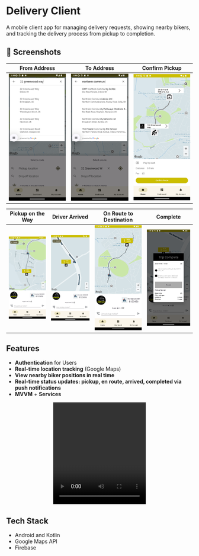 # Delivery Client

A mobile client app for managing delivery requests, showing nearby bikers, and tracking the delivery process from pickup to completion.

## 📸 Screenshots

| From Address | To Address | Confirm Pickup |
|--------------|------------|----------------|
| ![From Address](assets/screens/1_from_address_picker.png) | ![To Address](assets/screens/2_to_address_picker.png) | ![Confirm Pickup](assets/screens/3_from_and_to_pickup.png) |

| Pickup on the Way | Driver Arrived | On Route to Destination | Complete |
|-------------------|----------------|--------------------------|----------|
| ![Pickup](assets/screens/4_pickup_on_the_way.png) | ![Driver Arrived](assets/screens/5_driver_arrived.png) | ![On Route](assets/screens/6_on_route_to_des.png) | ![Complete](assets/screens/7_complete.png) |

## Features
- **Authentication** for Users
- **Real-time location tracking** (Google Maps)
- **View nearby biker positions in real time**
- **Real-time status updates: pickup, en route, arrived, completed via push notifications**
- **MVVM** + **Services**

<div align="center">
  <video width="250" height="275" src="https://github.com/user-attachments/assets/f5ea30d5-b5ae-444a-b092-99b653bb7177" frameborder="0" allowfullscreen></video>
</div>

## Tech Stack
- Android and Kotlin
- Google Maps API
- Firebase
